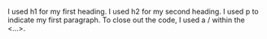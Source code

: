 


I used h1 for my first heading. I used  h2 for my second heading. I used  p to indicate my first paragraph. To close out the code, I used a / within the <...>.
  

